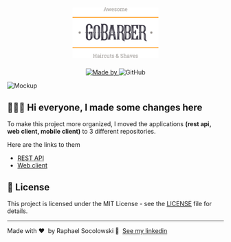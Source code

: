 <h1 align="center">
	<img alt="GoStack" src=".github/GoBarberLogo.svg" width="200px" />
</h1>

<p align="center">
	<a href="https://www.linkedin.com/in/raphaelswk/" target="_blank" rel="noopener noreferrer">
		<img alt="Made by" src="https://img.shields.io/badge/made%20by-Raphael%20Socolowski-%23FF9000">
	</a>
	<img alt="GitHub" src="github/GoBarberScreens.png">
</p>

<img alt="Mockup" src="https://res.cloudinary.com/eliasgcf/image/upload/v1587509596/GoBarber/mockup_ocggit.png">

## 👨🏻‍💻 Hi everyone, I made some changes here

To make this project more organized, I moved the applications **(rest api, web client, mobile client)** to 3 different repositories.

Here are the links to them

- [REST API](https://github.com/raphaelswk/go-barber/tree/main/gobarber-backend)
- [Web client](https://github.com/raphaelswk/go-barber/tree/main/gobarber-web)

## 📝 License

This project is licensed under the MIT License - see the [LICENSE](LICENSE) file for details.

---

Made with ♥ &nbsp;by Raphael Socolowski 👋 &nbsp;[See my linkedin](https://www.linkedin.com/in/raphaelswk/)
